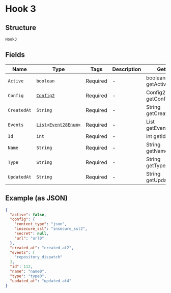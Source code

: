 
# Hook 3

## Structure

`Hook3`

## Fields

| Name | Type | Tags | Description | Getter | Setter |
|  --- | --- | --- | --- | --- | --- |
| `Active` | `boolean` | Required | - | boolean getActive() | setActive(boolean active) |
| `Config` | [`Config2`](../../doc/models/config-2.md) | Required | - | Config2 getConfig() | setConfig(Config2 config) |
| `CreatedAt` | `String` | Required | - | String getCreatedAt() | setCreatedAt(String createdAt) |
| `Events` | [`List<Event28Enum>`](../../doc/models/event-28-enum.md) | Required | - | List<Event28Enum> getEvents() | setEvents(List<Event28Enum> events) |
| `Id` | `int` | Required | - | int getId() | setId(int id) |
| `Name` | `String` | Required | - | String getName() | setName(String name) |
| `Type` | `String` | Required | - | String getType() | setType(String type) |
| `UpdatedAt` | `String` | Required | - | String getUpdatedAt() | setUpdatedAt(String updatedAt) |

## Example (as JSON)

```json
{
  "active": false,
  "config": {
    "content_type": "json",
    "insecure_ssl": "insecure_ssl2",
    "secret": null,
    "url": "url0"
  },
  "created_at": "created_at2",
  "events": [
    "repository_dispatch"
  ],
  "id": 112,
  "name": "name0",
  "type": "type0",
  "updated_at": "updated_at4"
}
```

